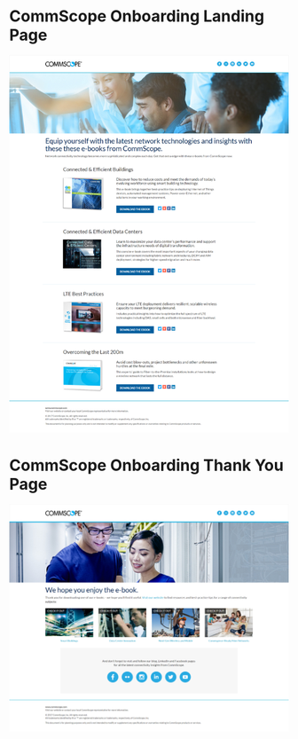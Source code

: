 # CommScope Onboarding Landing Page  
![Main page](https://github.com/gbjack/CommScope-Onboarding-Landing-Pages/blob/master/images/preview.png)    

# CommScope Onboarding Thank You Page  
![Thank you page](https://github.com/gbjack/CommScope-Onboarding-Landing-Pages/blob/master/images/preview2.png)
